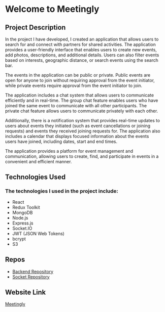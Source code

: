 # Welcome to Meetingly

## Project Description

In the project I have developed, I created an application that allows users to search for and connect with partners for shared activities. The application provides a user-friendly interface that enables users to create new events, add photos, descriptions, and additional details. Users can also filter events based on interests, geographic distance, or search events using the search bar.

The events in the application can be public or private. Public events are open for anyone to join without requiring approval from the event initiator, while private events require approval from the event initiator to join.

The application includes a chat system that allows users to communicate efficiently and in real-time. The group chat feature enables users who have joined the same event to communicate with all other participants. The private chat feature allows users to communicate privately with each other.

Additionally, there is a notification system that provides real-time updates to users about events they initiated (such as event cancellations or joining requests) and events they received joining requests for. The application also includes a calendar that displays focused information about the events users have joined, including dates, start and end times.

The application provides a platform for event management and communication, allowing users to create, find, and participate in events in a convenient and efficient manner.

## Technologies Used

### The technologies I used in the project include:

- React
- Redux Toolkit
- MongoDB
- Node.js
- Express.js
- Socket.IO
- JWT (JSON Web Tokens)
- bcrypt
- S3

## Repos

- [Backend Repository](https://github.com/MosheHadadG/Meetingly-backend)
- [Socket Repository](https://github.com/MosheHadadG/Meetingly-socket)

## Website Link

[Meetingly](https://meetingly.netlify.app/)
